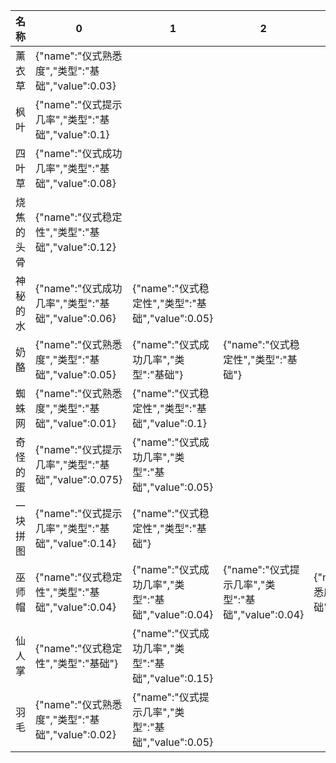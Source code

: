 | 名称  |  0  |  1  |  2  |  3  |
| --- | --- | --- | --- | --- |
| 薰衣草 | {"name":"仪式熟悉度","类型":"基础","value":0.03} |  |  |  |
| 枫叶 | {"name":"仪式提示几率","类型":"基础","value":0.1} |  |  |  |
| 四叶草 | {"name":"仪式成功几率","类型":"基础","value":0.08} |  |  |  |
| 烧焦的头骨 | {"name":"仪式稳定性","类型":"基础","value":0.12} |  |  |  |
| 神秘的水 | {"name":"仪式成功几率","类型":"基础","value":0.06} | {"name":"仪式稳定性","类型":"基础","value":0.05} |  |  |
| 奶酪 | {"name":"仪式熟悉度","类型":"基础","value":0.05} | {"name":"仪式成功几率","类型":"基础"} | {"name":"仪式稳定性","类型":"基础"} |  |
| 蜘蛛网 | {"name":"仪式熟悉度","类型":"基础","value":0.01} | {"name":"仪式稳定性","类型":"基础","value":0.1} |  |  |
| 奇怪的蛋 | {"name":"仪式提示几率","类型":"基础","value":0.075} | {"name":"仪式成功几率","类型":"基础","value":0.05} |  |  |
| 一块拼图 | {"name":"仪式提示几率","类型":"基础","value":0.14} | {"name":"仪式稳定性","类型":"基础"} |  |  |
| 巫师帽 | {"name":"仪式稳定性","类型":"基础","value":0.04} | {"name":"仪式成功几率","类型":"基础","value":0.04} | {"name":"仪式提示几率","类型":"基础","value":0.04} | {"name":"仪式熟悉度","类型":"基础","value":0.01} |
| 仙人掌 | {"name":"仪式稳定性","类型":"基础"} | {"name":"仪式成功几率","类型":"基础","value":0.15} |  |  |
| 羽毛 | {"name":"仪式熟悉度","类型":"基础","value":0.02} | {"name":"仪式提示几率","类型":"基础","value":0.05} |  |  |
